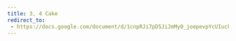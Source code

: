 ```yaml
---
title: 3, 4 Cake
redirect_to:
 - https://docs.google.com/document/d/1cnpRJi7pD5JiJmMy0_joepevpYcUIuckxVPqnJBy77I/edit?usp=sharing
---
```

